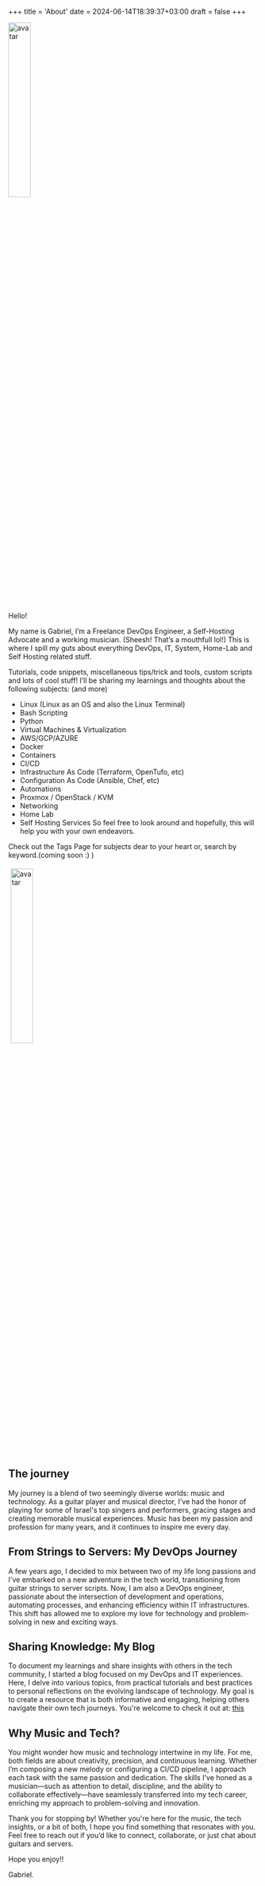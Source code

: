 +++
title = 'About'
date = 2024-06-14T18:39:37+03:00
draft = false
+++
<div class="custom-image-box">
    <img src="https://blog.inframous.xyz/images/ai-avatar.jpeg" alt="avatar" class="custom-image" style="width: 30%;">
</div>

Hello!

My name is Gabriel, I’m a Freelance DevOps Engineer, a Self-Hosting Advocate and a working musician. (Sheesh! That’s a mouthfull lol!)
This is where I spill my guts about everything DevOps, IT, System, Home-Lab and Self Hosting related stuff.

Tutorials, code snippets, miscellaneous tips/trick and tools, custom scripts and lots of cool stuff!
I’ll be sharing my learnings and thoughts about the following subjects: (and more)

- Linux (Linux as an OS and also the Linux Terminal)
- Bash Scripting
- Python
- Virtual Machines & Virtualization
- AWS/GCP/AZURE
- Docker
- Containers
- CI/CD
- Infrastructure As Code (Terraform, OpenTufo, etc)
- Configuration As Code (Ansible, Chef, etc)
- Automations
- Proxmox / OpenStack / KVM
- Networking
- Home Lab
- Self Hosting Services
So feel free to look around and hopefully, this will help you with your own endeavors.

Check out the Tags Page for subjects dear to your heart or, search by keyword.(coming soon :\) )
<br>

<div class="custom-image-box">
    <img src="/images/ai-linux-caster.png" alt="avatar" class="custom-image" style="width: 30%; margin: 5px">
</div>

## The journey
My journey is a blend of two seemingly diverse worlds: music and technology. As a guitar player and musical director, I've had the honor of playing for some of Israel's top singers and performers, gracing stages and creating memorable musical experiences. Music has been my passion and profession for many years, and it continues to inspire me every day.

## From Strings to Servers: My DevOps Journey
A few years ago, I decided to mix between two of my life long passions and I've embarked on a new adventure in the tech world, transitioning from guitar strings to server scripts. Now, I am also a DevOps engineer, passionate about the intersection of development and operations, automating processes, and enhancing efficiency within IT infrastructures. This shift has allowed me to explore my love for technology and problem-solving in new and exciting ways.


## Sharing Knowledge: My Blog
To document my learnings and share insights with others in the tech community, I started a blog focused on my DevOps and IT experiences. Here, I delve into various topics, from practical tutorials and best practices to personal reflections on the evolving landscape of technology. My goal is to create a resource that is both informative and engaging, helping others navigate their own tech journeys.
You're welcome to check it out at: [this](https://blog.inframous.xyz) 

## Why Music and Tech?
You might wonder how music and technology intertwine in my life. For me, both fields are about creativity, precision, and continuous learning. Whether I’m composing a new melody or configuring a CI/CD pipeline, I approach each task with the same passion and dedication. The skills I've honed as a musician—such as attention to detail, discipline, and the ability to collaborate effectively—have seamlessly transferred into my tech career, enriching my approach to problem-solving and innovation.

Thank you for stopping by! Whether you're here for the music, the tech insights, or a bit of both, I hope you find something that resonates with you. Feel free to reach out if you’d like to connect, collaborate, or just chat about guitars and servers.

Hope you enjoy!!

Gabriel.
